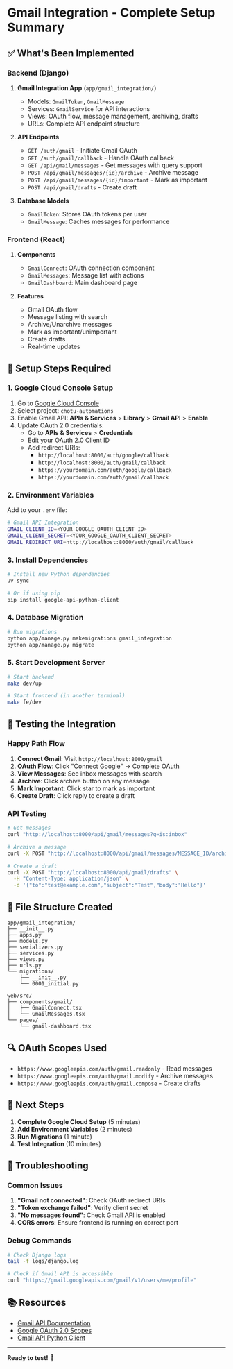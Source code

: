 # Gmail Integration - Complete Setup Summary

## ✅ What's Been Implemented

### Backend (Django)
1. **Gmail Integration App** (`app/gmail_integration/`)
   - Models: `GmailToken`, `GmailMessage`
   - Services: `GmailService` for API interactions
   - Views: OAuth flow, message management, archiving, drafts
   - URLs: Complete API endpoint structure

2. **API Endpoints**
   - `GET /auth/gmail` - Initiate Gmail OAuth
   - `GET /auth/gmail/callback` - Handle OAuth callback
   - `GET /api/gmail/messages` - Get messages with query support
   - `POST /api/gmail/messages/{id}/archive` - Archive message
   - `POST /api/gmail/messages/{id}/important` - Mark as important
   - `POST /api/gmail/drafts` - Create draft

3. **Database Models**
   - `GmailToken`: Stores OAuth tokens per user
   - `GmailMessage`: Caches messages for performance

### Frontend (React)
1. **Components**
   - `GmailConnect`: OAuth connection component
   - `GmailMessages`: Message list with actions
   - `GmailDashboard`: Main dashboard page

2. **Features**
   - Gmail OAuth flow
   - Message listing with search
   - Archive/Unarchive messages
   - Mark as important/unimportant
   - Create drafts
   - Real-time updates

## 🔧 Setup Steps Required

### 1. Google Cloud Console Setup
1. Go to [Google Cloud Console](https://console.cloud.google.com/)
2. Select project: `chotu-automations`
3. Enable Gmail API: **APIs & Services** > **Library** > **Gmail API** > **Enable**
4. Update OAuth 2.0 credentials:
   - Go to **APIs & Services** > **Credentials**
   - Edit your OAuth 2.0 Client ID
   - Add redirect URIs:
     - `http://localhost:8000/auth/google/callback`
     - `http://localhost:8000/auth/gmail/callback`
     - `https://yourdomain.com/auth/google/callback`
     - `https://yourdomain.com/auth/gmail/callback`

### 2. Environment Variables
Add to your `.env` file:
```bash
# Gmail API Integration
GMAIL_CLIENT_ID=<YOUR_GOOGLE_OAUTH_CLIENT_ID>
GMAIL_CLIENT_SECRET=<YOUR_GOOGLE_OAUTH_CLIENT_SECRET>
GMAIL_REDIRECT_URI=http://localhost:8000/auth/gmail/callback
```

### 3. Install Dependencies
```bash
# Install new Python dependencies
uv sync

# Or if using pip
pip install google-api-python-client
```

### 4. Database Migration
```bash
# Run migrations
python app/manage.py makemigrations gmail_integration
python app/manage.py migrate
```

### 5. Start Development Server
```bash
# Start backend
make dev/up

# Start frontend (in another terminal)
make fe/dev
```

## 🚀 Testing the Integration

### Happy Path Flow
1. **Connect Gmail**: Visit `http://localhost:8000/gmail`
2. **OAuth Flow**: Click "Connect Google" → Complete OAuth
3. **View Messages**: See inbox messages with search
4. **Archive**: Click archive button on any message
5. **Mark Important**: Click star to mark as important
6. **Create Draft**: Click reply to create a draft

### API Testing
```bash
# Get messages
curl "http://localhost:8000/api/gmail/messages?q=is:inbox"

# Archive a message
curl -X POST "http://localhost:8000/api/gmail/messages/MESSAGE_ID/archive"

# Create a draft
curl -X POST "http://localhost:8000/api/gmail/drafts" \
  -H "Content-Type: application/json" \
  -d '{"to":"test@example.com","subject":"Test","body":"Hello"}'
```

## 📁 File Structure Created

```
app/gmail_integration/
├── __init__.py
├── apps.py
├── models.py
├── serializers.py
├── services.py
├── views.py
├── urls.py
└── migrations/
    ├── __init__.py
    └── 0001_initial.py

web/src/
├── components/gmail/
│   ├── GmailConnect.tsx
│   └── GmailMessages.tsx
└── pages/
    └── gmail-dashboard.tsx
```

## 🔍 OAuth Scopes Used

- `https://www.googleapis.com/auth/gmail.readonly` - Read messages
- `https://www.googleapis.com/auth/gmail.modify` - Archive messages
- `https://www.googleapis.com/auth/gmail.compose` - Create drafts

## 🎯 Next Steps

1. **Complete Google Cloud Setup** (5 minutes)
2. **Add Environment Variables** (2 minutes)
3. **Run Migrations** (1 minute)
4. **Test Integration** (10 minutes)

## 🐛 Troubleshooting

### Common Issues
1. **"Gmail not connected"**: Check OAuth redirect URIs
2. **"Token exchange failed"**: Verify client secret
3. **"No messages found"**: Check Gmail API is enabled
4. **CORS errors**: Ensure frontend is running on correct port

### Debug Commands
```bash
# Check Django logs
tail -f logs/django.log

# Check if Gmail API is accessible
curl "https://gmail.googleapis.com/gmail/v1/users/me/profile"
```

## 📚 Resources

- [Gmail API Documentation](https://developers.google.com/gmail/api)
- [Google OAuth 2.0 Scopes](https://developers.google.com/identity/protocols/oauth2/scopes#gmail)
- [Gmail API Python Client](https://github.com/googleapis/google-api-python-client)

---

**Ready to test!** 🎉
